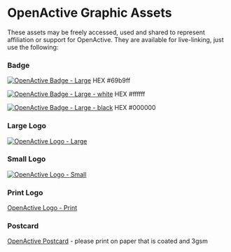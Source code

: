# OpenActive Graphic Assets

These assets may be freely accessed, used and shared to represent affiliation or support for OpenActive. They are available for live-linking, just use the following:

### Badge
[![OpenActive Badge - Large](https://www.openactive.io/assets/openactive-badge-large.png)](https://www.openactive.io/assets/openactive-badge-large.png)
HEX #69b9ff

[![OpenActive Badge - Large - white](https://www.openactive.io/assets/openactive-badge-large-white.png)](https://www.openactive.io/assets/openactive-badge-large-white.png)
HEX #ffffff

[![OpenActive Badge - Large - black](https://www.openactive.io/assets/openactive-badge-large-black.png)](https://www.openactive.io/assets/openactive-badge-large-black.png)
HEX #000000

### Large Logo
[![OpenActive Logo - Large](https://www.openactive.io/assets/openactive-logo-large.png)](https://www.openactive.io/assets/openactive-logo-large.png)

### Small Logo
[![OpenActive Logo - Small](https://www.openactive.io/assets/openactive-logo-small.png)](https://www.openactive.io/assets/openactive-logo-small.png)

### Print Logo
[OpenActive Logo - Print](https://www.openactive.io/assets/openactive-print.eps)

### Postcard
[OpenActive Postcard](https://www.openactive.io/assets/openactive-postcard.pdf) - please print on paper that is coated and 3gsm


